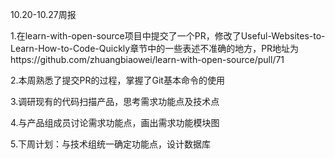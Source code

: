10.20-10.27周报

1.在learn-with-open-source项目中提交了一个PR，修改了Useful-Websites-to-Learn-How-to-Code-Quickly章节中的一些表述不准确的地方，PR地址为https://github.com/zhuangbiaowei/learn-with-open-source/pull/71

2.本周熟悉了提交PR的过程，掌握了Git基本命令的使用

3.调研现有的代码扫描产品，思考需求功能点及技术点

4.与产品组成员讨论需求功能点，画出需求功能模块图

5.下周计划：与技术组统一确定功能点，设计数据库
